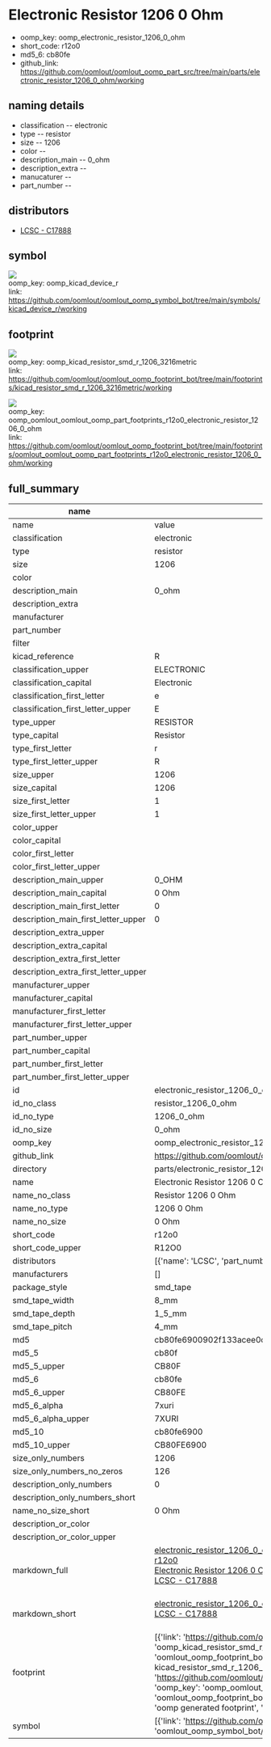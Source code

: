 # Electronic Resistor 1206 0 Ohm

  
* oomp_key: oomp_electronic_resistor_1206_0_ohm 
* short_code: r12o0
* md5_6: cb80fe  
* github_link: https://github.com/oomlout/oomlout_oomp_part_src/tree/main/parts/electronic_resistor_1206_0_ohm/working  
## naming details
* classification -- electronic
* type -- resistor
* size -- 1206
* color -- 
* description_main -- 0_ohm
* description_extra -- 
* manucaturer -- 
* part_number -- 

## distributors
* [LCSC - C17888](https://lcsc.com/product-detail/C17888.html)   


## symbol

![](symbol/{index}/working/working_600.png)  
oomp_key: oomp_kicad_device_r  
link: https://github.com/oomlout/oomlout_oomp_symbol_bot/tree/main/symbols/kicad_device_r/working  

## footprint

![](footprint/{index}/working/working_600.png)  
oomp_key: oomp_kicad_resistor_smd_r_1206_3216metric  
link: https://github.com/oomlout/oomlout_oomp_footprint_bot/tree/main/footprints/kicad_resistor_smd_r_1206_3216metric/working  

![](footprint/{index}/working/working_600.png)  
oomp_key: oomp_oomlout_oomlout_oomp_part_footprints_r12o0_electronic_resistor_1206_0_ohm  
link: https://github.com/oomlout/oomlout_oomp_footprint_bot/tree/main/footprints/oomlout_oomlout_oomp_part_footprints_r12o0_electronic_resistor_1206_0_ohm/working  

## full_summary
| name | value | 
| --- | --- | 
| name | value | 
| classification | electronic | 
| type | resistor | 
| size | 1206 | 
| color |  | 
| description_main | 0_ohm | 
| description_extra |  | 
| manufacturer |  | 
| part_number |  | 
| filter |  | 
| kicad_reference | R | 
| classification_upper | ELECTRONIC | 
| classification_capital | Electronic | 
| classification_first_letter | e | 
| classification_first_letter_upper | E | 
| type_upper | RESISTOR | 
| type_capital | Resistor | 
| type_first_letter | r | 
| type_first_letter_upper | R | 
| size_upper | 1206 | 
| size_capital | 1206 | 
| size_first_letter | 1 | 
| size_first_letter_upper | 1 | 
| color_upper |  | 
| color_capital |  | 
| color_first_letter |  | 
| color_first_letter_upper |  | 
| description_main_upper | 0_OHM | 
| description_main_capital | 0 Ohm | 
| description_main_first_letter | 0 | 
| description_main_first_letter_upper | 0 | 
| description_extra_upper |  | 
| description_extra_capital |  | 
| description_extra_first_letter |  | 
| description_extra_first_letter_upper |  | 
| manufacturer_upper |  | 
| manufacturer_capital |  | 
| manufacturer_first_letter |  | 
| manufacturer_first_letter_upper |  | 
| part_number_upper |  | 
| part_number_capital |  | 
| part_number_first_letter |  | 
| part_number_first_letter_upper |  | 
| id | electronic_resistor_1206_0_ohm | 
| id_no_class | resistor_1206_0_ohm | 
| id_no_type | 1206_0_ohm | 
| id_no_size | 0_ohm | 
| oomp_key | oomp_electronic_resistor_1206_0_ohm | 
| github_link | https://github.com/oomlout/oomlout_oomp_part_src/tree/main/parts/electronic_resistor_1206_0_ohm/working | 
| directory | parts/electronic_resistor_1206_0_ohm | 
| name | Electronic Resistor 1206 0 Ohm | 
| name_no_class | Resistor 1206 0 Ohm | 
| name_no_type | 1206 0 Ohm | 
| name_no_size | 0 Ohm | 
| short_code | r12o0 | 
| short_code_upper | R12O0 | 
| distributors | [{'name': 'LCSC', 'part_number': 'C17888', 'link': 'https://lcsc.com/product-detail/C17888.html', 'id': 'distributor_lcsc'}] | 
| manufacturers | [] | 
| package_style | smd_tape | 
| smd_tape_width | 8_mm | 
| smd_tape_depth | 1_5_mm | 
| smd_tape_pitch | 4_mm | 
| md5 | cb80fe6900902f133acee0cef16afa46 | 
| md5_5 | cb80f | 
| md5_5_upper | CB80F | 
| md5_6 | cb80fe | 
| md5_6_upper | CB80FE | 
| md5_6_alpha | 7xuri | 
| md5_6_alpha_upper | 7XURI | 
| md5_10 | cb80fe6900 | 
| md5_10_upper | CB80FE6900 | 
| size_only_numbers | 1206 | 
| size_only_numbers_no_zeros | 126 | 
| description_only_numbers | 0 | 
| description_only_numbers_short |   | 
| name_no_size_short | 0 Ohm | 
| description_or_color |   | 
| description_or_color_upper |   | 
| markdown_full | [electronic_resistor_1206_0_ohm](https://github.com/oomlout/oomlout_oomp_part_src/tree/main/parts/electronic_resistor_1206_0_ohm/working)<br>[r12o0](https://github.com/oomlout/oomlout_oomp_part_src/tree/main/parts/electronic_resistor_1206_0_ohm/working)<br>[Electronic Resistor 1206 0 Ohm](https://github.com/oomlout/oomlout_oomp_part_src/tree/main/parts/electronic_resistor_1206_0_ohm/working)<br>[LCSC - C17888<br>](https://lcsc.com/product-detail/C17888.html)<br> | 
| markdown_short | [electronic_resistor_1206_0_ohm](https://github.com/oomlout/oomlout_oomp_part_src/tree/main/parts/electronic_resistor_1206_0_ohm/working)<br>[LCSC - C17888<br>](https://lcsc.com/product-detail/C17888.html)<br> | 
| footprint | [{'link': 'https://github.com/oomlout/oomlout_oomp_footprint_bot/tree/main/foootprntss/kicad_resistor_smd_r_1206_3216metric', 'oomp_key': 'oomp_kicad_resistor_smd_r_1206_3216metric', 'directory': 'oomlout_oomp_footprint_bot/footprints/kicad_resistor_smd_r_1206_3216metric//working/working.kicad_mod', 'note': 'source footprint kicad_resistor_smd_r_1206_3216metric', 'index': 0}, {'link': 'https://github.com/oomlout/oomlout_oomp_footprint_bot/tree/main/foootprntss/oomlout_oomlout_oomp_part_footprints_r12o0_electronic_resistor_1206_0_ohm', 'oomp_key': 'oomp_oomlout_oomlout_oomp_part_footprints_r12o0_electronic_resistor_1206_0_ohm', 'directory': 'oomlout_oomp_footprint_bot/footprints/oomlout_oomlout_oomp_part_footprints_r12o0_electronic_resistor_1206_0_ohm//working/working.kicad_mod', 'note': 'oomp generated footprint', 'index': 1}] | 
| symbol | [{'link': 'https://github.com/oomlout/oomlout_oomp_symbol_bot/tree/main/symbols/kicad_device_r', 'oomp_key': 'oomp_kicad_device_r', 'directory': 'oomlout_oomp_symbol_bot/symbols/kicad_device_r//working/working.kicad_sym', 'index': 0}] | 
